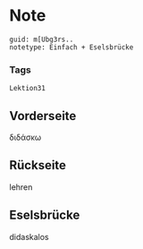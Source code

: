 # Note
```
guid: m[Ubg3rs..
notetype: Einfach + Eselsbrücke
```

### Tags
```
Lektion31
```

## Vorderseite
διδάσκω

## Rückseite
lehren

## Eselsbrücke
didaskalos
